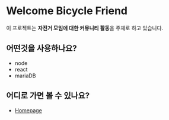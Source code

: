 # Welcome Bicycle Friend

이 프로젝트는 **자전거 모임에 대한 커뮤니티 활동**을 주체로 하고 있습니다.


## 어떤것을 사용하나요?
- node
- react
- mariaDB

## 어디로 가면 볼 수 있나요?
- [Homepage](http://bf.xivic.club/)

